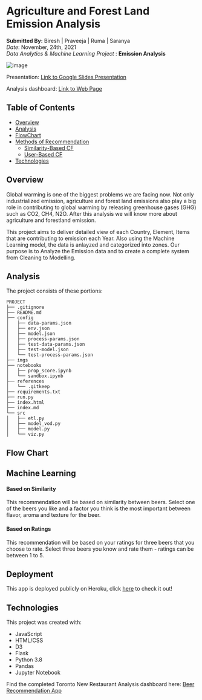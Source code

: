 # Agriculture and Forest Land Emission Analysis

**Submitted By:** Biresh | Praveeja | Ruma | Saranya </br>
_Date_: November, 24th, 2021\
_Data Analytics & Machine Learning Project_ : **Emission Analysis** <br/>

![image](https://user-images.githubusercontent.com/85472349/142740221-742d9738-eb24-4d67-91f6-fa612810d4f5.png)


Presentation: [Link to Google Slides Presentation](https://docs.google.com/presentation/d/1YAfvlpk0U3Oy9Srs9rTvzcp4tBlyMZlRyR9JFlisfMc/edit#slide=id.g10116574057_0_2)

Analysis dashboard:  [Link to Web Page](http://emission-tableau1.herokuapp.com/)


## Table of Contents
  * [Overview](#overview)
  * [Analysis](#analysis)
  * [FlowChart](#flowchart)
  * [Methods of Recommendation](#machine-learning)
    * [Similarity-Based CF](#similarity-based)
    * [User-Based CF](#ratings-based)
  * [Technologies](#technologies)

## <a name="overview"></a>Overview
Global warming is one of the biggest problems we are facing now. Not only industrialized emission, agriculture and forest land emissions also play a big role in contributing to global warming by releasing greenhouse gases (GHG) such as CO2, CH4, N2O. After this analysis we will know more about agriculture and forestland emission.  

This project aims to deliver detailed view of each Country, Element, Items that are contributing to emission each Year. Also using the Machine Learning model, the data is anlayzed and categorized into zones. Our purpose is to Analyze the Emission data and to create a complete system from Cleaning to Modelling. 

## <a name="analysis"></a>Analysis


The project consists of these portions:
```
PROJECT
├── .gitignore
├── README.md
├── config
│   ├── data-params.json
│   ├── env.json
│   ├── model.json
│   ├── process-params.json
│   ├── test-data-params.json
│   ├── test-model.json
│   └── test-process-params.json
├── imgs
├── notebooks
│   ├── prop_score.ipynb
│   └── sandbox.ipynb
├── references
│   └── .gitkeep
├── requirements.txt
├── run.py
├── index.html
├── index.md
└── src
│   ├── etl.py
│   ├── model_vod.py
│   ├── model.py
│   └── viz.py
```

## <a name="flowchart"></a>Flow Chart

## <a name="machine-learning"></a>Machine Learning

#### <a name="similarity-based"></a>Based on Similarity
This recommendation will be based on similarity between beers. Select one of the beers you like and a factor you think is the most important between flavor, aroma and texture for the beer. 

#### <a name="ratings-based"></a>Based on Ratings
This recommendation will be based on your ratings for three beers that you choose to rate. Select three beers you know and rate them - ratings can be between 1 to 5. 


## Deployment
This app is deployed publicly on Heroku, click [here](https://beer-recommendation-app.herokuapp.com/) to check it out!
 
 
## <a name="technologies">Technologies</a>
This project was created with:
* JavaScript
* HTML/CSS
* D3
* Flask
* Python 3.8
* Pandas
* Jupyter Notebook



Find the completed Toronto New Restaurant Analysis dashboard here: [Beer Recommendation App](https://beer-recommendation-app.herokuapp.com/)
